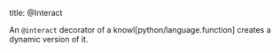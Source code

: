 title: @Interact

An `@interact` decorator of a knowl[python/language.function]
creates a dynamic version of it.
